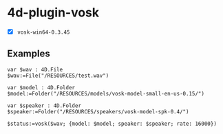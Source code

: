 # 4d-plugin-vosk

- [x] `vosk-win64-0.3.45`

## Examples

```4d
var $wav : 4D.File
$wav:=File("/RESOURCES/test.wav")

var $model : 4D.Folder
$model:=Folder("/RESOURCES/models/vosk-model-small-en-us-0.15/")

var $speaker : 4D.Folder
$speaker:=Folder("/RESOURCES/speakers/vosk-model-spk-0.4/")

$status:=vosk($wav; {model: $model; speaker: $speaker; rate: 16000})
```

